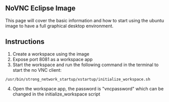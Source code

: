 ## NoVNC Eclipse Image

This page will cover the basic information and how to start using the ubuntu image to have a full graphical desktop environment.

## Instructions
1. Create a workspace using the image
2. Expose port 8081 as a workspace app
3. Start the workspace and run the following command in the terminal to start the no VNC client:
``` 
/usr/bin/strong_network_startup/xstartup/initialize_workspace.sh
```
4. Open the workspace app, the password is "vncpassword" which can be changed in the initialize_workspace script